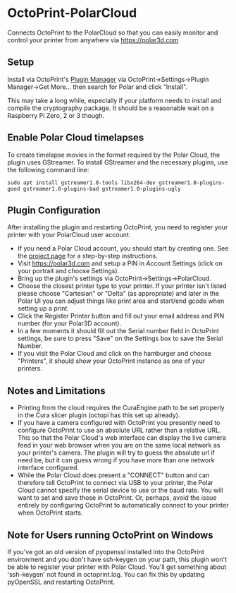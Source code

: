# OctoPrint-PolarCloud

Connects OctoPrint to the PolarCloud so that you can easily monitor and control
your printer from anywhere via https://polar3d.com

## Setup

Install via OctoPrint's [Plugin Manager](https://github.com/foosel/OctoPrint/wiki/Plugin:-Plugin-Manager)
via OctoPrint-\>Settings-\>Plugin Manager-\>Get More... then search for Polar and
click "Install".

This may take a long while, especially if your platform needs to install and
compile the cryptography package. It should be a reasonable wait on a Raspberry
Pi Zero, 2 or 3 though.

## Enable Polar Cloud timelapses

To create timelapse movies in the format required by the Polar Cloud, the
plugin uses GStreamer.  To install GStreamer and the necessary plugins, use the
following command line:

```
sudo apt install gstreamer1.0-tools libx264-dev gstreamer1.0-plugins-good gstreamer1.0-plugins-bad gstreamer1.0-plugins-ugly
```

## Plugin Configuration

After installing the plugin and restarting OctoPrint, you need to register your
printer with your PolarCloud user account.
* If you need a Polar Cloud account, you should start by creating one.  See the
  [project page](https://markwal.github.io/OctoPrint-PolarCloud) for a
  step-by-step instructions.
* Visit https://polar3d.com and setup a PIN in Account Settings (click on your
  portrait and choose Settings).
* Bring up the plugin's settings via OctoPrint-\>Settings-\>PolarCloud.
* Choose the closest printer type to your printer. If your printer isn't listed
  please choose "Cartesian" or "Delta" (as appropriate) and later in the Polar UI
  you can adjust things like print area and start/end gcode when setting up a print.
* Click the Register Printer button and fill out your email address and PIN
  number (for your Polar3D account).
* In a few moments it should fill out the Serial number field in OctoPrint
  settings, be sure to press "Save" on the Settings box to save the Serial Number.
* If you visit the Polar Cloud and click on the hamburger and choose
  "Printers", it should show your OctoPrint instance as one of your printers.

## Notes and Limitations

* Printing from the cloud requires the CuraEngine path to be set properly in
  the Cura slicer plugin (octopi has this set up already).
* If you have a camera configured with OctoPrint you presently need to configure
  OctoPrint to use an absolute URL rather than a relative URL.  This so that the
  Polar Cloud's web interface can display the live camera feed in your web browser
  when you are on the same local network as your printer's camera.  The plugin
  will try to guess the absolute url if need be, but it can guess wrong if you
  have more than one network interface configured.
* While the Polar Cloud does present a "CONNECT" button and can therefore
  tell OctoPrint to connect via USB to your printer, the Polar Cloud cannot
  specify the serial device to use or the baud rate.  You will want to set
  and save those in OctoPrint.  Or, perhaps, avoid the issue entirely by
  configuring OctoPrint to automatically connect to your printer when OctoPrint
  starts.

## Note for Users running OctoPrint on Windows

If you've got an old version of pyopenssl installed into the OctoPrint
environment and you don't have ssh-keygen on your path, this plugin won't be
able to register your printer with Polar Cloud. You'll get something about
'ssh-keygen' not found in octoprint.log.  You can fix this by updating
pyOpenSSL and restarting OctoPrint.
